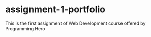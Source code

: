 # assignment-1-portfolio
 This is the first assignment of Web Development course offered by Programming Hero
